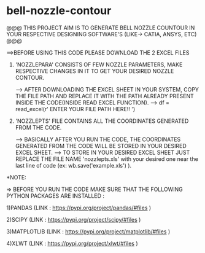 # bell-nozzle-contour

@@@ THIS PROJECT AIM IS TO GENERATE BELL NOZZLE COUNTOUR IN YOUR RESPECTIVE DESIGNING SOFTWARE'S (LIKE-> CATIA, ANSYS, ETC) @@@

==>BEFORE USING THIS CODE PLEASE DOWNLOAD THE 2 EXCEL FILES

   1) 'NOZZLEPARA' CONSISTS OF FEW NOZZLE PARAMETERS, MAKE RESPECTIVE CHANGES IN IT TO GET YOUR DESIRED NOZZLE CONTOUR.

      --> AFTER DOWNLOADING THE EXCEL SHEET IN YOUR SYSTEM, COPY THE FILE PATH AND REPLACE IT WITH THE PATH ALREADY PRESENT INSIDE THE CODE(INSIDE READ EXCEL FUNCTION).
      --> df = read_excel(r' ENTER YOUR FILE PATH HERE!! ')
    
   2) 'NOZZLEPTS' FILE CONTAINS ALL THE COORDINATES GENERATED FROM THE CODE.
    
      --> BASICALLY AFTER YOU RUN THE CODE, THE COORDINATES GENERATED FROM THE CODE WILL BE STORED IN YOUR DESIRED EXCEL SHEET.
      --> TO STORE IN YOUR DESIRED EXCEL SHEET JUST REPLACE THE FILE NAME 'nozzlepts.xls' with your desired one near the last line of code (ex: wb.save('example.xls') ).
    
*NOTE:

 => BEFORE YOU RUN THE CODE MAKE SURE THAT THE FOLLOWING PYTHON PACKAGES ARE INSTALLED :
  
   1)PANDAS      (LINK : https://pypi.org/project/pandas/#files )
  
   2)SCIPY       (LINK : https://pypi.org/project/scipy/#files )
  
   3)MATPLOTLIB  (LINK : https://pypi.org/project/matplotlib/#files )
  
   4)XLWT        (LINK : https://pypi.org/project/xlwt/#files )

